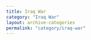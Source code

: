```yaml
---
title: Iraq War
category: "Iraq War"
layout: archive-categories
permalink: "category/iraq-war"
---
```

